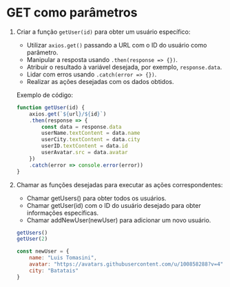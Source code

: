 # GET como parâmetros

1. Criar a função `getUser(id)` para obter um usuário específico:
    - Utilizar `axios.get()` passando a URL com o ID do usuário como parâmetro.
    - Manipular a resposta usando `.then(response => {})`.
    - Atribuir o resultado à variável desejada, por exemplo, `response.data`.
    - Lidar com erros usando `.catch(error => {})`.
    - Realizar as ações desejadas com os dados obtidos.

    Exemplo de código:

    ```js
    function getUser(id) {
        axios.get(`${url}/${id}`)
        .then(response => {
            const data = response.data
            userName.textContent = data.name
            userCity.textContent = data.city
            userID.textContent = data.id
            userAvatar.src = data.avatar
        })
        .catch(error => console.error(error))
    }
    ```

2. Chamar as funções desejadas para executar as ações correspondentes:
    - Chamar getUsers() para obter todos os usuários.
    - Chamar getUser(id) com o ID do usuário desejado para obter informações específicas.
    - Chamar addNewUser(newUser) para adicionar um novo usuário.

    ```js
    getUsers()
    getUser(2)

    const newUser = {
        name: "Luis Tomasini",
        avatar: "https://avatars.githubusercontent.com/u/100858288?v=4",
        city: "Batatais"
    }
    ```
